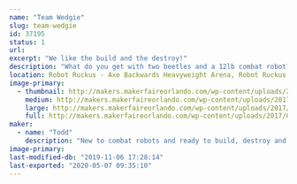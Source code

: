 ```yaml
---
name: "Team Wedgie"
slug: team-wedgie
id: 37195
status: 1
url: 
excerpt: "We like the build and the destroy!"
description: "What do you get with two beetles and a 12lb combat robot? Pieces of fun!"
location: Robot Ruckus - Axe Backwards Heavyweight Arena, Robot Ruckus - Small Arena
image-primary:
  - thumbnail: http://makers.makerfaireorlando.com/wp-content/uploads/2017/08/Shiny-Wedgie-2-1-150x150.jpg
    medium: http://makers.makerfaireorlando.com/wp-content/uploads/2017/08/Shiny-Wedgie-2-1-300x201.jpg
    large: http://makers.makerfaireorlando.com/wp-content/uploads/2017/08/Shiny-Wedgie-2-1-1024x685.jpg
    full: http://makers.makerfaireorlando.com/wp-content/uploads/2017/08/Shiny-Wedgie-2-1.jpg
maker:
  - name: "Todd"
    description: "New to combat robots and ready to build, destroy and repeat."
image-primary: 
last-modified-db: "2019-11-06 17:28:14"
last-exported: "2020-05-07 09:35:10"
---
```

